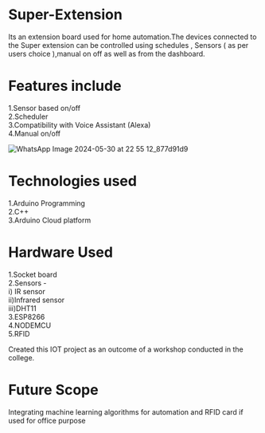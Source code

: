 # Super-Extension
Its an extension board used for home automation.The devices connected to the Super extension can be controlled using schedules , Sensors ( as per users choice ),manual on off as well as from the dashboard.

# Features include
1.Sensor based on/off<br />
2.Scheduler<br />
3.Compatibility with Voice Assistant (Alexa)<br />
4.Manual on/off<br />

![WhatsApp Image 2024-05-30 at 22 55 12_877d91d9](https://github.com/palak-k5/Super-Extension/assets/100283614/164c5d23-cfa8-4b8e-8d33-e83d155270cc)


# Technologies used
1.Arduino Programming<br />
2.C++<br />
3.Arduino Cloud platform

# Hardware Used
1.Socket board<br />
2.Sensors - <br />
            i) IR sensor<br />
            ii)Infrared sensor<br />
            iii)DHT11 <br />
3.ESP8266 <br />
4.NODEMCU<br />
5.RFID<br />

            
Created this IOT project as an outcome of a workshop conducted in the college.

# Future Scope

Integrating machine learning algorithms for automation and RFID card if used for office purpose


